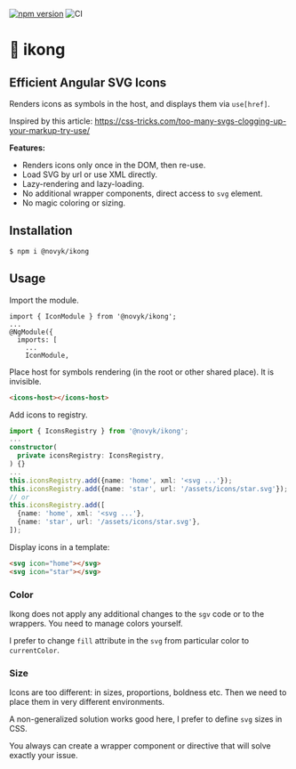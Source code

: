 [![npm version](https://badge.fury.io/js/%40novyk%2Fikong.svg)](https://www.npmjs.com/@novyk/ikong)
![CI](https://github.com/navix/ikong/actions/workflows/ci.yml/badge.svg)

# 🦍 ikong

## Efficient Angular SVG Icons

Renders icons as symbols in the host, and displays them via `use[href]`.

Inspired by this article: https://css-tricks.com/too-many-svgs-clogging-up-your-markup-try-use/

**Features:**

* Renders icons only once in the DOM, then re-use.
* Load SVG by url or use XML directly.
* Lazy-rendering and lazy-loading.
* No additional wrapper components, direct access to `svg` element.
* No magic coloring or sizing.


## Installation

```
$ npm i @novyk/ikong
```


## Usage

Import the module.

```
import { IconModule } from '@novyk/ikong';
...
@NgModule({
  imports: [
    ...
    IconModule,
```

Place host for symbols rendering (in the root or other shared place). It is invisible.

```html
<icons-host></icons-host>
```

Add icons to registry.

```typescript
import { IconsRegistry } from '@novyk/ikong';
...
constructor(
  private iconsRegistry: IconsRegistry,
) {}
...
this.iconsRegistry.add({name: 'home', xml: '<svg ...'});
this.iconsRegistry.add({name: 'star', url: '/assets/icons/star.svg'});
// or
this.iconsRegistry.add([
  {name: 'home', xml: '<svg ...'},
  {name: 'star', url: '/assets/icons/star.svg'},
]);
```

Display icons in a template:

```html
<svg icon="home"></svg>
<svg icon="star"></svg>
```

### Color

Ikong does not apply any additional changes to the `sgv` code or to the wrappers. You need to manage colors yourself.

I prefer to change `fill` attribute in the `svg` from particular color to `currentColor`. 

### Size

Icons are too different: in sizes, proportions, boldness etc. Then we need to place them in very different environments.  

A non-generalized solution works good here, I prefer to define `svg` sizes in CSS. 

You always can create a wrapper component or directive that will solve exactly your issue.
